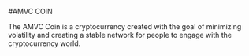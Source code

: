 #AMVC COIN

The AMVC Coin is a cryptocurrency created with the goal of minimizing volatility and creating a stable network for people to engage with the cryptocurrency world.
